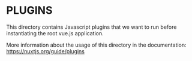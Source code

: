 # PLUGINS

This directory contains Javascript plugins that we want to run before instantiating the root vue.js application.

More information about the usage of this directory in the documentation:
https://nuxtjs.org/guide/plugins
